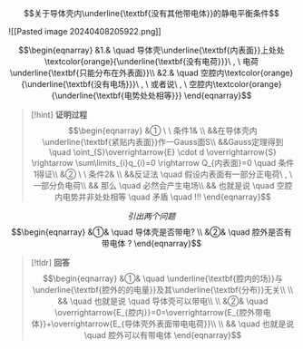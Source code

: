 $$关于导体壳内\underline{\textbf{没有其他带电体}}的静电平衡条件$$

![[Pasted image 20240408205922.png]]


$$\begin{eqnarray}
&1.& \quad 导体壳\underline{\textbf{内表面}}上处处\textcolor{orange}{\underline{\textbf{没有电荷}}}\ , \ 电荷\underline{\textbf{只能分布在外表面}}\\
&2.& \quad 空腔内\textcolor{orange}{\underline{\textbf{没有电场}}}\ , \ 或者说\ , \ 空腔内\textcolor{orange}{\underline{\textbf{电势处处相等}}}
\end{eqnarray}$$

> [!hint] **证明过程**
> $$\begin{eqnarray}
> &① \ \ 条件1& \\
> &&在导体壳内\underline{\textbf{紧贴内表面}}作一Gauss面S\\
> &&Gauss定理得到 \quad \oint_{S}\overrightarrow{E} \cdot d \overrightarrow{S} \rightarrow \sum\limits_{i}q_{i}=0 \rightarrow Q_{内表面}=0 \quad 条件1得证\\
> &② \ \ 条件2& \\
> &&反证法 \quad  假设内表面有一部分正电荷\ , \ 一部分负电荷\\
> && 那么 \quad 必然会产生电场\\
> && 也就是说 \quad 空腔内电势并非处处相等 \quad 矛盾 \quad !!!
\end{eqnarray}$$

$$引出两个问题$$
$$\begin{eqnarray}
&①& \quad 导体壳是否带电? \\
&②& \quad 腔外是否有带电体 ?
\end{eqnarray}$$

> [!tldr] **回答**
> $$\begin{eqnarray}
> &①& \quad \underline{\textbf{腔内的场}}与\underline{\textbf{腔外的的电量}}及其\underline{\textbf{分布}}无关\\
> \\
> && \quad 也就是说 \quad 导体壳可以带电\\
> \\ 
> &②& \quad \overrightarrow{E_{腔内}}=0=\overrightarrow{E_{腔外带电体}}+\overrightarrow{E_{导体壳外表面带电电荷}}\\
> \\
> && \quad 也就是说 \quad  腔外可以有带电体
\end{eqnarray}$$